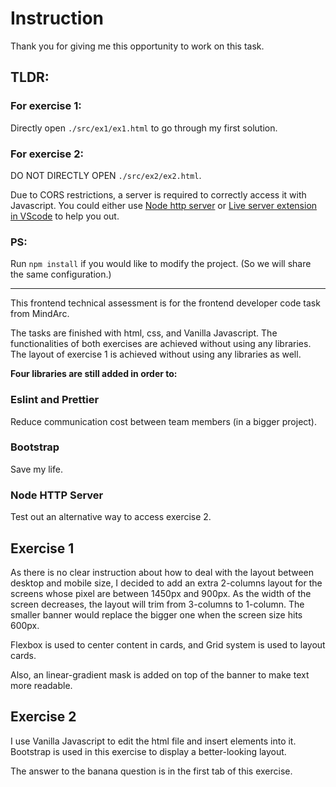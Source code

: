 # Instruction

Thank you for giving me this opportunity to work on this task.

## TLDR:

### For exercise 1:

Directly open `./src/ex1/ex1.html` to go through my first solution.

### For exercise 2:

DO NOT DIRECTLY OPEN `./src/ex2/ex2.html`.

Due to CORS restrictions, a server is required to correctly access it with Javascript. You could either use [Node http server](https://github.com/http-party/http-server#readme) or [Live server extension in VScode](https://marketplace.visualstudio.com/items?itemName=ritwickdey.LiveServer) to help you out.

### PS:

Run `npm install` if you would like to modify the project. (So we will share the same configuration.)

---

This frontend technical assessment is for the frontend developer code task from MindArc.

The tasks are finished with html, css, and Vanilla Javascript. The functionalities of both exercises are achieved without using any libraries. The layout of exercise 1 is achieved without using any libraries as well.

**Four libraries are still added in order to:**

### Eslint and Prettier

Reduce communication cost between team members (in a bigger project).

### Bootstrap

Save my life.

### Node HTTP Server

Test out an alternative way to access exercise 2.

## Exercise 1

As there is no clear instruction about how to deal with the layout between desktop and mobile size, I decided to add an extra 2-columns layout for the screens whose pixel are between 1450px and 900px. As the width of the screen decreases, the layout will trim from 3-columns to 1-column. The smaller banner would replace the bigger one when the screen size hits 600px.

Flexbox is used to center content in cards, and Grid system is used to layout cards.

Also, an linear-gradient mask is added on top of the banner to make text more readable.

## Exercise 2

I use Vanilla Javascript to edit the html file and insert elements into it.
Bootstrap is used in this exercise to display a better-looking layout.

The answer to the banana question is in the first tab of this exercise.
